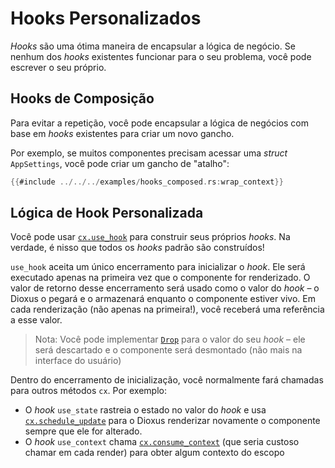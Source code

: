 # Hooks Personalizados

_Hooks_ são uma ótima maneira de encapsular a lógica de negócio. Se nenhum dos _hooks_ existentes funcionar para o seu problema, você pode escrever o seu próprio.

## Hooks de Composição

Para evitar a repetição, você pode encapsular a lógica de negócios com base em _hooks_ existentes para criar um novo gancho.

Por exemplo, se muitos componentes precisam acessar uma _struct_ `AppSettings`, você pode criar um gancho de "atalho":

```rust
{{#include ../../../examples/hooks_composed.rs:wrap_context}}
```

## Lógica de Hook Personalizada

Você pode usar [`cx.use_hook`](https://docs.rs/dioxus/latest/dioxus/prelude/struct.Scope.html#method.use_hook) para construir seus próprios _hooks_. Na verdade, é nisso que todos os _hooks_ padrão são construídos!

`use_hook` aceita um único encerramento para inicializar o _hook_. Ele será executado apenas na primeira vez que o componente for renderizado. O valor de retorno desse encerramento será usado como o valor do _hook_ – o Dioxus o pegará e o armazenará enquanto o componente estiver vivo. Em cada renderização (não apenas na primeira!), você receberá uma referência a esse valor.

> Nota: Você pode implementar [`Drop`](https://doc.rust-lang.org/std/ops/trait.Drop.html) para o valor do seu _hook_ – ele será descartado e o componente será desmontado (não mais na interface do usuário)

Dentro do encerramento de inicialização, você normalmente fará chamadas para outros métodos `cx`. Por exemplo:

- O _hook_ `use_state` rastreia o estado no valor do _hook_ e usa [`cx.schedule_update`](https://docs.rs/dioxus/latest/dioxus/prelude/struct.Scope.html#method.schedule_update) para o Dioxus renderizar novamente o componente sempre que ele for alterado.
- O _hook_ `use_context` chama [`cx.consume_context`](https://docs.rs/dioxus/latest/dioxus/prelude/struct.Scope.html#method.consume_context) (que seria custoso chamar em cada render) para obter algum contexto do escopo
